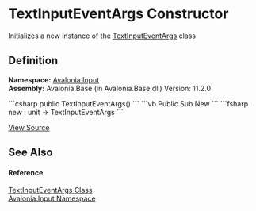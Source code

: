 # TextInputEventArgs Constructor


Initializes a new instance of the <a href="T_Avalonia_Input_TextInputEventArgs">TextInputEventArgs</a> class



## Definition
**Namespace:** <a href="N_Avalonia_Input">Avalonia.Input</a>  
**Assembly:** Avalonia.Base (in Avalonia.Base.dll) Version: 11.2.0

<Tabs groupId="api-code-preview">
<TabItem value="csharp" label="C#">
```csharp
public TextInputEventArgs()
```
</TabItem>
<TabItem value="vb" label="VB">
```vb
Public Sub New
```
</TabItem>
<TabItem value="fsharp" label="F#">
```fsharp
new : unit -> TextInputEventArgs
```
</TabItem>
</Tabs>



<a href="https://github.com/AvaloniaUI/Avalonia/tree/master/src/Avalonia.Base/Input/TextInputEventArgs.cs" title="View the source code">View Source</a>



## See Also


#### Reference
<a href="T_Avalonia_Input_TextInputEventArgs">TextInputEventArgs Class</a>  
<a href="N_Avalonia_Input">Avalonia.Input Namespace</a>  
